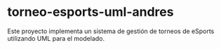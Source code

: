# torneo-esports-uml-andres
Este proyecto implementa un sistema de gestión de torneos de eSports utilizando UML para el modelado.
